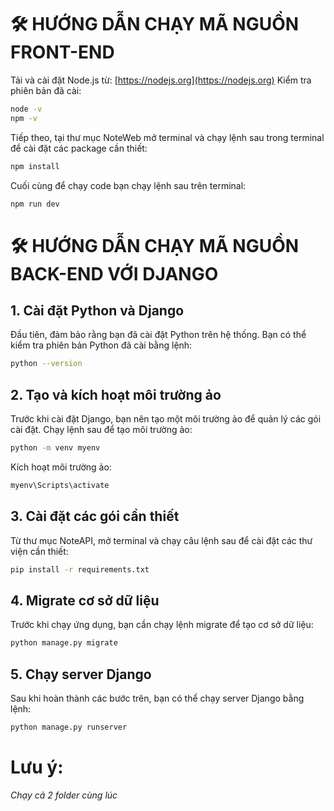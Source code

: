 # 🛠 HƯỚNG DẪN CHẠY MÃ NGUỒN FRONT-END
Tải và cài đặt Node.js từ: [https://nodejs.org](https://nodejs.org)
Kiểm tra phiên bản đã cài:
```bash
node -v
npm -v
```
Tiếp theo, tại thư mục NoteWeb mở terminal và chạy lệnh sau trong terminal để cài đặt các package cần thiết:
```bash
npm install
```
Cuối cùng để chạy code bạn chạy lệnh sau trên terminal:
```bash
npm run dev
```

# 🛠 HƯỚNG DẪN CHẠY MÃ NGUỒN BACK-END VỚI DJANGO

## 1. Cài đặt Python và Django

Đầu tiên, đảm bảo rằng bạn đã cài đặt Python trên hệ thống. Bạn có thể kiểm tra phiên bản Python đã cài bằng lệnh:

```bash
python --version
```
## 2. Tạo và kích hoạt môi trường ảo
Trước khi cài đặt Django, bạn nên tạo một môi trường ảo để quản lý các gói cài đặt.
Chạy lệnh sau để tạo môi trường ảo:
```bash
python -m venv myenv
```
Kích hoạt môi trường ảo:
```bash
myenv\Scripts\activate
```
## 3. Cài đặt các gói cần thiết
Từ thư mục NoteAPI, mở terminal và chạy câu lệnh sau để cài đặt các thư viện cần thiết:
```bash
pip install -r requirements.txt
```
## 4. Migrate cơ sở dữ liệu
Trước khi chạy ứng dụng, bạn cần chạy lệnh migrate để tạo cơ sở dữ liệu:
```bash
python manage.py migrate
```
## 5. Chạy server Django
Sau khi hoàn thành các bước trên, bạn có thể chạy server Django bằng lệnh:
```bash
python manage.py runserver
```
# Lưu ý:
*Chạy cả 2 folder cùng lúc*

